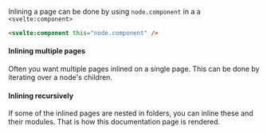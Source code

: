 <script>
    import Example from '#cmp/Example.svelte'
</script>

Inlining a page can be done by using `node.component` in a a `<svelte:component>`

```html
<svelte:component this="node.component" />
```

#### Inlining multiple pages
Often you want multiple pages inlined on a single page. This can be done by iterating over a node's children.
<Example path="../example" title="Inlining pages "/>

#### Inlining recursively
If some of the inlined pages are nested in folders, you can inline these and their modules. That is how this documentation page is rendered.
<Example path="../example.nested" title="Inlining modules "/>